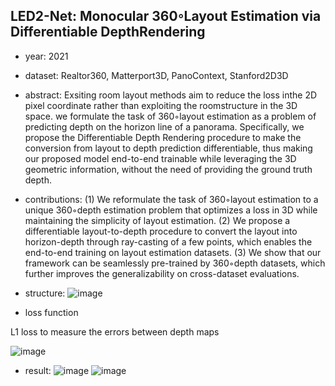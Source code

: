 ## LED2-Net: Monocular 360◦Layout Estimation via Differentiable DepthRendering

- year: 2021

- dataset: Realtor360, Matterport3D, PanoContext, Stanford2D3D

- abstract:
Exsiting room layout methods aim to reduce the loss inthe 2D pixel coordinate rather than exploiting the roomstructure in the 3D space.
we formulate the task of 360◦layout estimation as a problem of predicting depth on the horizon line of a panorama.
Specifically, we propose the Differentiable Depth Rendering procedure to make the conversion from layout to depth prediction differentiable,
thus making our proposed model end-to-end trainable while leveraging the 3D geometric information, without the need of providing the ground truth depth.

- contributions:
(1) We reformulate the task of 360◦layout estimation to a unique 360◦depth estimation problem that optimizes a loss in 3D while maintaining the simplicity of layout estimation.
(2) We propose a differentiable layout-to-depth procedure to convert the layout into horizon-depth through ray-casting of a few points, which enables the end-to-end training on layout estimation datasets.
(3) We show that our framework can be seamlessly pre-trained by 360◦depth datasets, which further improves the generalizability on cross-dataset evaluations.

- structure:
![image](https://github.com/VLISLAB/360-DL-Survey/blob/main/Images/LED2-Net-framework.png)

- loss function

L1 loss to measure the errors between depth maps

![image](https://github.com/VLISLAB/360-DL-Survey/blob/main/Images/LED2-Net-loss.png)

- result:
![image](https://github.com/VLISLAB/360-DL-Survey/blob/main/Images/LED2-Net-result_1.png)
![image](https://github.com/VLISLAB/360-DL-Survey/blob/main/Images/LED2-Net-result_2.png)






